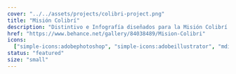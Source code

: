 ```yaml
---
cover: "../../assets/projects/colibri-project.png"
title: "Misión Colibrí"
description: "Distintivo e Infografía diseñados para la Misión Colibrí. Un proyecto universitario desarrollado por la Universidad Panamericana, la AEM, la NASA y el MIT."
href: "https://www.behance.net/gallery/84038489/Mision-Colibri"
icons:
  ["simple-icons:adobephotoshop", "simple-icons:adobeillustrator", "mdi:cart"]
status: "featured"
size: "small"
---
```

